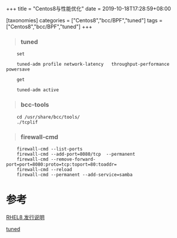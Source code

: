 +++
title = "Centos8与性能优化"
date =  2019-10-18T17:28:59+08:00

[taxonomies]
categories = ["Centos8","bcc/BPF","tuned"]
tags = ["Centos8","bcc/BPF","tuned"]
+++
> ### tuned

```shell
    set 
    
    tuned-adm profile network-latency   throughput-performance powersave 

    get 

    tuned-adm active
```
> ### bcc-tools

```
    cd /usr/share/bcc/tools/
    ./tcplif
```


> ### firewall-cmd

```
    firewall-cmd --list-ports
    firewall-cmd --add-port=8080/tcp  --permanent
    firewall-cmd --remove-forward-port=port=8080:proto=tcp:toport=80:toaddr=
    firewall-cmd --reload
    firewall-cmd --permanent --add-service=samba
```

# 参考
[RHEL8 发行说明](https://access.redhat.com/documentation/en-us/red_hat_enterprise_linux/8/html-single/considerations_in_adopting_rhel_8/index#performance-analysis-and-observability-tools_kernel)

[tuned](https://access.redhat.com/documentation/en-us/red_hat_enterprise_linux/8/html/monitoring_and_managing_system_status_and_performance/getting-started-with-tuned_monitoring-and-managing-system-status-and-performance#tuned-profiles_getting-started-with-tuned)

